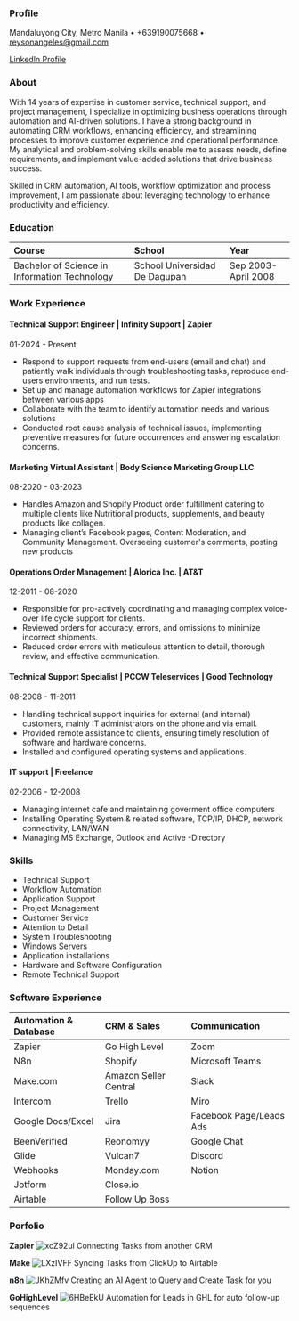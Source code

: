 ### Profile
Mandaluyong City, Metro Manila • +639190075668 • reysonangeles@gmail.com

[Linkedln Profile](https://www.linkedin.com/in/reysonangeles/)

### About
With 14 years of expertise in customer service, technical support, and project management, I specialize in optimizing business operations through automation and AI-driven solutions. I have a strong background in automating CRM workflows, enhancing efficiency, and streamlining processes to improve customer experience and operational performance. My analytical and problem-solving skills enable me to assess needs, define requirements, and implement value-added solutions that drive business success.

Skilled in CRM automation, AI tools, workflow optimization and process improvement, I am passionate about leveraging technology to enhance productivity and efficiency.

### Education

| Course                                         | School                        | Year                 |
|:-----------------------------------------------|:------------------------------|:---------------------|
| Bachelor of Science in Information Technology  | School Universidad De Dagupan | Sep 2003-April 2008  |

### Work Experience

#### Technical Support Engineer | Infinity Support | Zapier
01-2024 - Present
- Respond to support requests from end-users (email and chat) and patiently walk individuals through troubleshooting tasks, reproduce end-users environments, and run tests.
- Set up and manage automation workflows for Zapier integrations between various apps
- Collaborate with the team to identify automation needs and various solutions
- Conducted root cause analysis of technical issues, implementing preventive measures for future occurrences and answering escalation concerns.

#### Marketing Virtual Assistant | Body Science Marketing Group LLC
08-2020 - 03-2023
- Handles Amazon and Shopify Product order fulfillment catering to multiple clients like Nutritional products, supplements, and beauty products like collagen.
- Managing client’s Facebook pages, Content Moderation, and Community Management. Overseeing customer's comments, posting new products

#### Operations Order Management | Alorica Inc. | AT&T
12-2011 - 08-2020
- Responsible for pro-actively coordinating and managing complex voice-over life cycle support for clients.
- Reviewed orders for accuracy, errors, and omissions to minimize incorrect shipments.
- Reduced order errors with meticulous attention to detail, thorough review, and effective communication.

#### Technical Support Specialist | PCCW Teleservices | Good Technology
08-2008 - 11-2011
- Handling technical support inquiries for external (and internal) customers, mainly IT administrators on the phone and via email.
- Provided remote assistance to clients, ensuring timely resolution of software and hardware concerns.
- Installed and configured operating systems and applications.

#### IT support  | Freelance
02-2006 - 12-2008
- Managing internet cafe and maintaining goverment office computers
- Installing Operating System & related software, TCP/IP, DHCP, network connectivity, LAN/WAN
- Managing MS Exchange, Outlook and Active -Directory

### Skills
- Technical Support
- Workflow Automation
- Application Support
- Project Management
- Customer Service
- Attention to Detail
- System Troubleshooting
- Windows Servers
- Application installations
- Hardware and Software Configuration
- Remote Technical Support

### Software Experience

| Automation & Database | CRM & Sales           | Communication           |
|:----------------------|:----------------------|:------------------------|
| Zapier                | Go High Level         | Zoom                    |
| N8n                   | Shopify               | Microsoft Teams         |
| Make.com              | Amazon Seller Central | Slack                   |
| Intercom              | Trello                | Miro                    |
| Google Docs/Excel     | Jira                  | Facebook Page/Leads Ads |
| BeenVerified          | Reonomyy              | Google Chat             |
| Glide                 | Vulcan7               | Discord                 |
| Webhooks              | Monday.com            | Notion                  |
| Jotform               | Close.io              |                         |
| Airtable              | Follow Up Boss        |                         |

### Porfolio

**Zapier**
![xcZ92ul](https://i.imgur.com/xcZ92ul.png)
Connecting Tasks from another CRM

**Make**
![LXzIVFF](https://i.imgur.com/LXzIVFF.png)
Syncing Tasks from ClickUp to Airtable

**n8n**
![JKhZMfv](https://i.imgur.com/JKhZMfv.png)
Creating an AI Agent to Query and Create Task for you

**GoHighLevel**
![6HBeEkU](https://i.imgur.com/6HBeEkU.png)
Automation for Leads in GHL for auto follow-up sequences 
